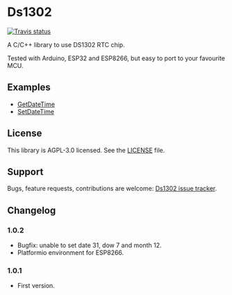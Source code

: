 # Ds1302

[![Travis status](https://travis-ci.org/Treboada/Ds1302.svg?branch=master)](https://travis-ci.org/Treboada/Ds1302)

A C/C++ library to use DS1302 RTC chip. 

Tested with Arduino, ESP32 and ESP8266, but easy to port to your favourite MCU.

## Examples

- [GetDateTime](https://github.com/Treboada/Ds1302/tree/master/examples/01)
- [SetDateTime](https://github.com/Treboada/Ds1302/tree/master/examples/02)

## License

This library is AGPL-3.0 licensed. See the [LICENSE][LIC01] file.


## Support

Bugs, feature requests, contributions are welcome: [Ds1302 issue tracker][ISU01].


[ISU01]: https://github.com/Treboada/Ds1302/issues
[LIC01]: LICENSE

## Changelog

### 1.0.2

- Bugfix: unable to set date 31, dow 7 and month 12.
- Platformio environment for ESP8266.

### 1.0.1

- First version.

